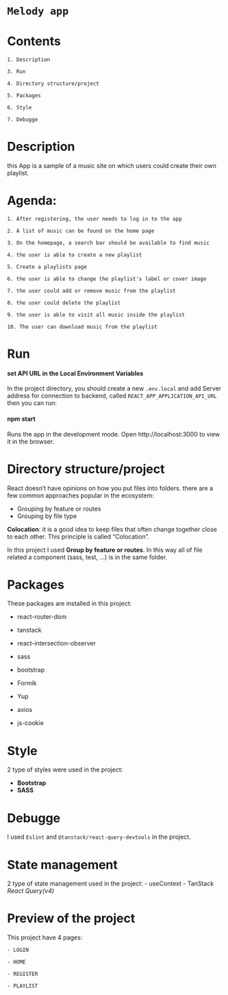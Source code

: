 # `Melody app`

# Contents

    1. Description
    
    3. Run

    4. Directory structure/project

    5. Packages

    6. Style

    7. Debugge
    
# Description

this App is a sample of a music site on which users could create their own playlist.

# Agenda:
    1. After registering, the user needs to log in to the app

    2. A list of music can be found on the home page

    3. On the homepage, a search bar should be available to find music

    4. the user is able to create a new playlist

    5. Create a playlists page

    6. the user is able to change the playlist's label or cover image 

    7. the user could add or remove music from the playlist

    8. the user could delete the playlist

    9. the user is able to visit all music inside the playlist
    
    10. The user can download music from the playlist

# Run

#### set API URL in the Local Environment Variables

In the project directory, you should create a new `.env.local` and 
add Server address for connection to backend, called `REACT_APP_APPLICATION_API_URL` then
you can run:

#### npm start

Runs the app in the development mode.
Open http://localhost:3000 to view it in the browser.


# Directory structure/project

React doesn’t have opinions on how you put files into folders. there are a few common approaches popular in the ecosystem:

- Grouping by feature or routes
- Grouping by file type

**Colocation**: it is a good idea to keep files that often change together close to each other. This principle is called “Colocation”.

In this project I used **Group by feature or routes**. In this way all of file related a component (sass, test, …) is in the same folder.

# Packages

These packages are installed in this project:

- react-router-dom

- tanstack

- react-intersection-observer

- sass

- bootstrap

- Formik

- Yup

- axios

- js-cookie

# Style

2 type of styles were used in the project:

- **Bootstrap**
- **SASS**

# Debugge
I used  `Eslint` and `@tanstack/react-query-devtools` in the project. 

# State management

2 type of state management used in the project:
    - useContext
    - TanStack _React Query(v4)_

# Preview of the project

This project have 4 pages:

    - LOGIN

    - HOME

    - REGISTER

    - PLAYLIST

